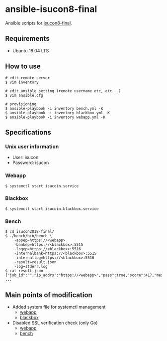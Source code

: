 ansible-isucon8-final
=====================

Ansible scripts for [isucon8-final](https://github.com/isucon/isucon8-final).

## Requirements

* Ubuntu 18.04 LTS

## How to use

```
# edit remote server
$ vim inventory

# edit ansible setting (remote username etc, etc...)
$ vim ansible.cfg

# provisioning
$ ansible-playbook -i inventory bench.yml -K
$ ansible-playbook -i inventory blackbox.yml -K
$ ansible-playbook -i inventory webapp.yml -K
```

## Specifications

### Unix user information

* User: isucon
* Password: isucon

### Webapp

```
$ systemctl start isucoin.service
```

### Blackbox

```
$ systemctl start isucoin.blackbox.service
```

### Bench

```
$ cd isucon2018-final/
$ ./bench/bin/bench \
    -appep=https://<webapp>
    -bankep=https://<blackbox>:5515
    -logep=https://<blackbox>:5516
    -internalbank=https://<blackbox>:5515
    -internallog=https://<blackbox>:5516
    -result=result.json
    -log=stderr.log
$ cat result.json
{"job_id":"","ip_addrs":"https://<webapp>","pass":true,"score":417,"message":"ok", ...
```

## Main points of modification

* Added system file for systemctl management
    * [webapp](https://github.com/deko2369/ansible-isucon8-final/blob/master/roles/webapp/files/isucoin.service)
    * [blackbox](https://github.com/deko2369/ansible-isucon8-final/blob/master/roles/blackbox/files/isucoin.blackbox.service)
* Disabled SSL verification check (only Go)
    * [webapp](https://github.com/deko2369/ansible-isucon8-final/blob/master/roles/webapp/files/webapp.patch)
    * [bench](https://github.com/deko2369/ansible-isucon8-final/blob/master/roles/bench/files/bench.patch)
